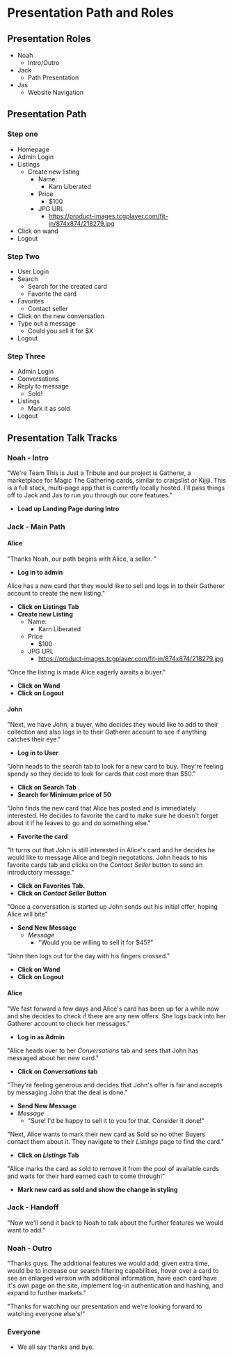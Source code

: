 # Presentation Path and Roles

## Presentation Roles
- Noah
  - Intro/Outro
- Jack
  - Path Presentation
- Jas
  - Website Navigation

## Presentation Path
### Step one
- Homepage
- Admin Login
- Listings
  - Create new listing
    - Name:
      - Karn Liberated
    - Price 
      - $100
    - JPG URL 
      - https://product-images.tcgplayer.com/fit-in/874x874/218279.jpg
- Click on wand
- Logout
### Step Two
- User Login
- Search
  - Search for the created card
  - Favorite the card
- Favorites
  - Contact seller
- Click on the new conversation
- Type out a message
  - Could you sell it for $X
- Logout
### Step Three
- Admin Login
- Conversations
- Reply to message
  - Sold!
- Listings
  - Mark it as sold
- Logout

## Presentation Talk Tracks
### Noah - Intro
"We're Team This is Just a Tribute and our project is Gatherer, a marketplace for Magic The Gathering cards, similar to craigslist or Kijiji. This is a full stack, multi-page app that is currently locally hosted. I'll pass things off to Jack and Jas to run you through our core features."
- **Load up Landing Page during Intro**

### Jack - Main Path
#### Alice
"Thanks Noah, our path begins with Alice, a seller. "
- **Log in to admin**

Alice has a new card that they would like to sell and logs in to their Gatherer account to create the new listing."
- **Click on Listings Tab**
- **Create new Listing**
    - Name:
      - Karn Liberated
    - Price 
      - $100
    - JPG URL 
      - https://product-images.tcgplayer.com/fit-in/874x874/218279.jpg

"Once the listing is made Alice eagerly awaits a buyer."
- **Click on Wand**
- **Click on Logout**

#### John
"Next, we have John, a buyer, who decides they would like to add to their collection and also logs in to their Gatherer account to see if anything catches their eye."
- **Log in to User**

"John heads to the search tab to look for a new card to buy. They're feeling spendy so they decide to look for cards that cost more than $50."
- **Click on Search Tab**
- **Search for Minimum price of 50**

"John finds the new card that Alice has posted and is immediately interested. He decides to favorite the card to make sure he doesn't forget about it if he leaves to go and do something else."
- **Favorite the card**

"It turns out that John is still interested in Alice's card and he decides he would like to message Alice and begin negotations. John heads to his favorite cards tab and clicks on the *Contact Seller* button to send an introductory message."
- **Click on Favorites Tab.**
- **Click on *Contact Seller* Button**

"Once a conversation is started up John sends out his initial offer, hoping Alice will bite" 
- **Send New Message**
  - *Message* 
    - "Would you be willing to sell it for $45?"

"John then logs out for the day with his fingers crossed."
- **Click on Wand**
- **Click on Logout**

#### Alice
"We fast forward a few days and Alice's card has been up for a while now and she decides to check if there are any new offers. She logs back into her Gatherer account to check her messages."
- **Log in as Admin**

"Alice heads over to her *Conversations* tab and sees that John has messaged about her new card."
- **Click on *Conversations* tab**

"They're feeling generous and decides that John's offer is fair and accepts by messaging John that the deal is done."
- **Send New Message**
- *Message*
  - "Sure! I'd be happy to sell it to you for that. Consider it done!"

"Next, Alice wants to mark their new card as Sold so no other Buyers contact them about it. They navigate to their *Listings* page to find the card."
- **Click on *Listings* Tab**

"Alice marks the card as sold to remove it from the pool of available cards and waits for their hard earned cash to come through!"
- **Mark new card as sold and show the change in styling**

### Jack - Handoff
"Now we'll send it back to Noah to talk about the further features we would want to add."


### Noah - Outro
"Thanks guys. The additional features we would add, given extra time, would be to increase our search filtering capabilities, hover over a card to see an enlarged version with additional information, have each card have it's own page on the site, implement log-in authentication and hashing, and expand to further markets."

"Thanks for watching our presentation and we're looking forward to watching everyone else's!"

### Everyone
- We all say thanks and bye.

